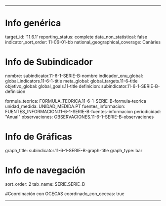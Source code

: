 ---

# Info genérica
target_id: '11.6.1'
reporting_status: complete
data_non_statistical: false
indicator_sort_order: 11-06-01-bb
national_geographical_coverage: Canàries

# Info de Subindicador
nombre: subindicator.11-6-1-SERIE-B-nombre
indicador_onu_global: global_indicators.11-6-1-title
meta_global: global_targets.11-6-title
objetivo_global: global_goals.11-title
definicion: subindicator.11-6-1-SERIE-B-definicion

formula_teorica: FORMULA_TEORICA.11-6-1-SERIE-B-formula-teorica
unidad_medida: UNIDAD_MEDIDA.PT
fuentes_informacion: FUENTES_INFORMACION.11-6-1-SERIE-B-fuentes-informacion
periodicidad: "Anual"
observaciones: OBSERVACIONES.11-6-1-SERIE-B-observaciones
# Info de Gráficas
graph_title: subindicator.11-6-1-SERIE-B-graph-title
graph_type: bar

# Info de navegación
sort_order: 2
tab_name: SERIE.SERIE_B

#Coordinación con OCECAS
coordinado_con_ocecas: true

---